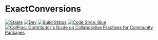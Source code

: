 # ExactConversions

[![Stable](https://img.shields.io/badge/docs-stable-blue.svg)](https://FedericoStra.github.io/ExactConversions.jl/stable)
[![Dev](https://img.shields.io/badge/docs-dev-blue.svg)](https://FedericoStra.github.io/ExactConversions.jl/dev)
[![Build Status](https://github.com/FedericoStra/ExactConversions.jl/workflows/CI/badge.svg)](https://github.com/FedericoStra/ExactConversions.jl/actions)
[![Code Style: Blue](https://img.shields.io/badge/code%20style-blue-4495d1.svg)](https://github.com/invenia/BlueStyle)
[![ColPrac: Contributor's Guide on Collaborative Practices for Community Packages](https://img.shields.io/badge/ColPrac-Contributor's%20Guide-blueviolet)](https://github.com/SciML/ColPrac)
